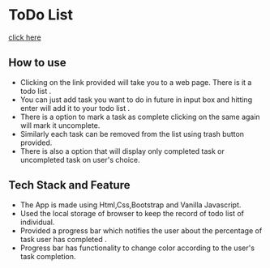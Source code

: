 # ToDo List
[click here](https://mohnish2121.github.io/My-To-Do-List/)
## How to use 
- Clicking on the link provided will take you to a web page. There is it a todo list .
- You can just add task you want to do in future in input box and hitting enter will add it to your todo list .
- There is a option to mark a task as complete clicking on the same again will mark it uncomplete.
- Similarly each task can be removed from the list using trash button provided.
- There is also a option that will display only completed task or uncompleted task on user's choice.
## Tech Stack and Feature
- The App is made using Html,Css,Bootstrap and Vanilla Javascript.
- Used the local storage of browser to keep the record of todo list of individual.
- Provided a progress bar which notifies the user about the percentage of task user has completed .
- Progress bar has functionality to change color according to the user's task completion. 

